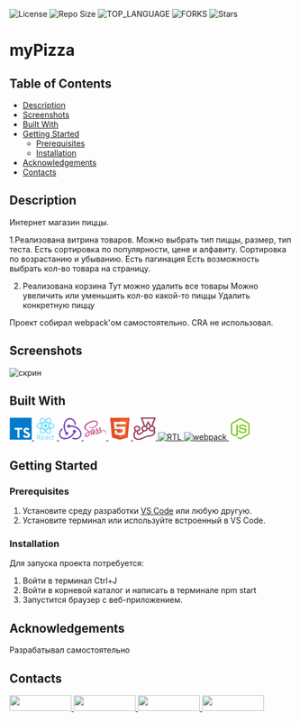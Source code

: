 ![License](https://img.shields.io/github/license/Novikov-Pavel/myPizza.svg?style=for-the-badge) 
![Repo Size](https://img.shields.io/github/languages/code-size/Novikov-Pavel/myPizza.svg?style=for-the-badge) 
![TOP_LANGUAGE](https://img.shields.io/github/languages/top/Novikov-Pavel/myPizza.svg?style=for-the-badge) 
![FORKS](https://img.shields.io/github/forks/Novikov-Pavel/myPizza.svg?style=for-the-badge&social) 
![Stars](https://img.shields.io/github/stars/Novikov-Pavel/myPizza.svg?style=for-the-badge)
    
# myPizza

## Table of Contents

- [Description](#description)
- [Screenshots](#screenshots)
- [Built With](#built-with)
- [Getting Started](#getting-started)
  - [Prerequisites](#prerequisites)
  - [Installation](#installation)
- [Acknowledgements](#acknowledgements)
- [Contacts](#contacts)

## Description

Интернет магазин пиццы.

1.Реализована витрина товаров.
Можно выбрать тип пиццы, размер, тип теста.
Есть сортировка по популярности, цене и алфавиту.
Сортировка по возрастанию и убыванию.
Есть пагинация
Есть возможность выбрать кол-во товара на страницу. 

2. Реализована корзина
Тут можно удалить все товары
Можно увеличить или уменьшить кол-во какой-то пиццы
Удалить конкретную пиццу

Проект собирал webpack'ом самостоятельно. CRA не использовал.

## Screenshots

<img src="https://media.licdn.com/dms/image/D4D2DAQHYlhMZG9KEeg/profile-treasury-image-shrink_800_800/0/1690368919982?e=1691589600&v=beta&t=gDxkVCfOWTYCJBf3WiVAwhQfDsYf8M7Zq4nbN4dausk" alt="скрин" />

## Built With

<a href="https://www.typescriptlang.org/">
  <img src="https://raw.githubusercontent.com/devicons/devicon/master/icons/typescript/typescript-original.svg" height="40px" width="40px" alt="Typescript" />
</a>
<a href="https://reactjs.org/">
  <img src="https://raw.githubusercontent.com/devicons/devicon/master/icons/react/react-original-wordmark.svg" height="40px" width="40px" alt="ReactJS" />
</a>
<a href="https://redux.js.org/">
  <img src="https://raw.githubusercontent.com/devicons/devicon/master/icons/redux/redux-original.svg" height="40px" width="40px" alt="Redux" />
</a>
<a href="https://sass-lang.com/">
  <img src="https://raw.githubusercontent.com/devicons/devicon/master/icons/sass/sass-original.svg" height="40px" width="40px" alt="SASS" />
</a>
<a href="https://developer.mozilla.org/en-US/docs/Web/HTML">
  <img src="https://raw.githubusercontent.com/devicons/devicon/master/icons/html5/html5-original.svg" height="40px" width="40px" alt="HTML" />
</a>
<a href="https://jestjs.io/">
  <img src="https://raw.githubusercontent.com/devicons/devicon/master/icons/jest/jest-plain.svg" height="40px" width="40px" alt="JestJS" />
</a>
<a href="https://testing-library.com/">
  <img src="https://testing-library.com/img/octopus-64x64.png" height="40px" width="40px" alt="RTL"/>
</a>
<a href="https://webpack.js.org/">
  <img src="https://logojinni.com/image/logos/webpack-icon.svg" height="40px" width="40px" alt="webpack" />
</a>
<a href="https://nodejs.org/en/">
  <img src="https://raw.githubusercontent.com/devicons/devicon/master/icons/nodejs/nodejs-original.svg" height="40px" width="40px" alt="nodeJS" />
</a>


## Getting Started

### Prerequisites

1. Установите среду разработки [VS Code](https://code.visualstudio.com/download) или любую другую.
2. Установите терминал или используйте встроенный в VS Code. 

### Installation

Для запуска проекта потребуется:
1. Войти в терминал Ctrl+J
2. Войти в корневой каталог и написать в терминале npm start
3. Запустится браузер с веб-приложением.

## Acknowledgements

Разрабатывал самостоятельно

## Contacts

<a href="https://t.me/react_jobfrontend/">
  <img src="https://img.shields.io/badge/telegram-26A5E4.svg?&style=for-the-badge&logo=telegram&logoColor=white" height=28 width=110 />
</a> 
<a href="https://wa.me/79778129630/">
  <img src="https://img.shields.io/badge/whatsapp-25D366.svg?&style=for-the-badge&logo=whatsapp&logoColor=white" height=28 width=110 />
</a>
<a href="https://www.linkedin.com/in/Novikoff-Pavel">
  <img src="https://img.shields.io/badge/linkedin-0A66C2.svg?&style=for-the-badge&logo=linkedin&logoColor=white" height=28 width=110/>
</a>
<a href="mailto:react@jobfrontend.ru">
  <img alt="" src="https://static.tildacdn.com/tild3334-3665-4263-b964-373834323762/yan.png" height=28 width=110/>
</a> 
